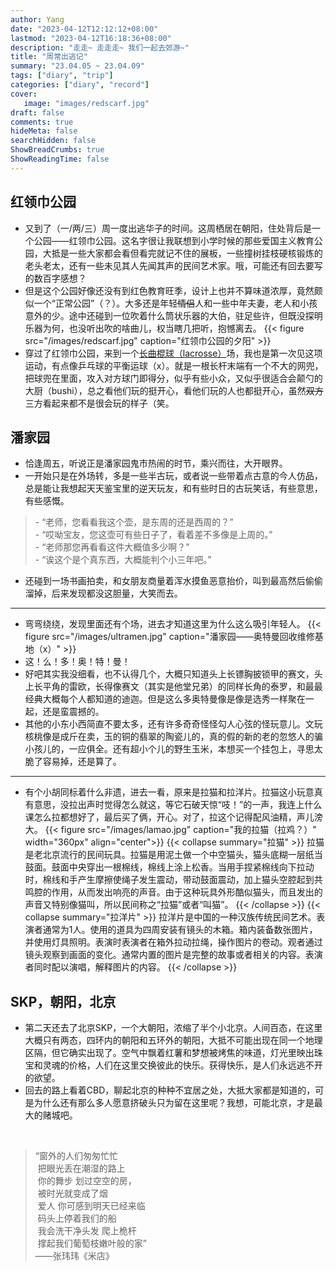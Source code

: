 ```yaml
---
author: Yang
date: "2023-04-12T12:12:12+08:00"
lastmod: "2023-04-12T16:18:36+08:00"
description: "走走~ 走走走~ 我们一起去郊游~"
title: "周常出逃记"
summary: "23.04.05 ~ 23.04.09"
tags: ["diary", "trip"]
categories: ["diary", "record"]
cover: 
   image: "images/redscarf.jpg"
draft: false
comments: true
hideMeta: false
searchHidden: false
ShowBreadCrumbs: true
ShowReadingTime: false
---
```


## 红领巾公园

- 又到了（一/两/三）周一度出逃华子的时间。这周栖居在朝阳，住处背后是一个公园——红领巾公园。这名字很让我联想到小学时候的那些爱国主义教育公园，大抵是一些大家都会看但看完就记不住的展板，一些撞树挂枝硬核锻炼的老头老太，还有一些未见其人先闻其声的民间艺术家。哦，可能还有回去要写的数百字感想？
- 但是这个公园好像还没有到红色教育旺季，设计上也并不算味道浓厚，竟然颇似一个“正常公园”（？）。大多还是年轻<del>情侣</del>人和一些中年夫妻，老人和小孩意外的少。途中还碰到一位吹着什么筒状乐器的大伯，驻足些许，但既没探明乐器为何，也没听出吹的啥曲儿，权当瞎几把听，抱憾离去。
    {{< figure src="/images/redscarf.jpg" caption="红领巾公园的夕阳" >}}
- 穿过了红领巾公园，来到一个[长曲棍球（lacrosse）](https://www.zhihu.com/question/418104095)场，我也是第一次见这项运动，有点像乒乓球的平衡运球（x）。就是一根长杆末端有一个不大的网兜，把球兜在里面，攻入对方球门即得分，似乎有些小众，又似乎很适合会颠勺的大厨（bushi），总之看他们玩的挺开心，看他们玩的人也都挺开心，虽然<del>双方</del>三方看起来都不是很会玩的样子（笑。

## 潘家园

- 恰逢周五，听说正是潘家园鬼市热闹的时节，乘兴而往，大开眼界。
- 一开始只是在外场转，多是一些半古玩，或者说一些带着点古意的今人仿品，总是能让我想起天天鉴宝里的逆天玩友，和有些时日的古玩笑话，有些意思，有些感慨。

>\- “老师，您看看我这个壶，是东周的还是西周的？”  
>\- “哎呦宝友，您这壶可有些日子了，看着差不多像是上周的。”  
>\- “老师那您再看看这件大概值多少啊？”  
>\- “诶这个是个真东西，大概能判个小三年吧。”

- 还碰到一场书画拍卖，和女朋友商量着浑水摸鱼恶意抬价，叫到最高然后偷偷溜掉，后来发现都没这胆量，大笑而去。

---

- 弯弯绕绕，发现里面还有个场，进去才知道这里为什么这么吸引年轻人。
    {{< figure src="/images/ultramen.jpg" caption="潘家园——奥特曼回收维修基地（x）" >}}
- 这！么！多！奥！特！曼！
- 好吧其实我没细看，也不认得几个，大概只知道头上长镖胸披锁甲的赛文，头上长平角的雷欧，长得像赛文（其实是他堂兄弟）的同样长角的泰罗，和最最经典大概每个人都知道的迪迦。但是这么多奥特曼像是像是选秀一样聚在一起，还是蛮震撼的。
- 其他的小东小西简直不要太多，还有许多奇奇怪怪勾人心弦的怪玩意儿。文玩核桃像是成斤在卖，玉的铜的翡翠的陶瓷儿的，真的假的新的老的忽悠人的骗小孩儿的，一应俱全。还有超小个儿的野生玉米，本想买一个挂包上，寻思太脆了容易掉，还是算了。

---

- 有个小胡同标着什么非遗，进去一看，原来是拉猫和拉洋片。拉猫这小玩意真有意思，没拉出声时觉得怎么就这，等它石破天惊“吱！”的一声，我连上什么课怎么拉都想好了，最后买了俩，开心。对了，拉这个记得配风油精，声儿滂大。
    {{< figure src="/images/lamao.jpg" caption="我的拉猫（拉鸡？）" width="360px" align="center">}}
    {{< collapse summary="拉猫" >}}
拉猫是老北京流行的民间玩具。拉猫是用泥土做一个中空猫头，猫头底糊一层纸当鼓面。鼓面中央穿出一根棉线，棉线上涂上松香。当用手捏紧棉线向下拉动时，棉线和手产生摩擦使绳子发生震动，带动鼓面震动，加上猫头空腔起到共鸣腔的作用，从而发出响亮的声音。由于这种玩具外形酷似猫头，而且发出的声音又特别像猫叫，所以民间称之“拉猫”或者“叫猫”。
    {{< /collapse >}}
    {{< collapse summary="拉洋片" >}}
拉洋片是中国的一种汉族传统民间艺术。表演者通常为1人。使用的道具为四周安装有镜头的木箱。箱内装备数张图片，并使用灯具照明。表演时表演者在箱外拉动拉绳，操作图片的卷动。观者通过镜头观察到画面的变化。通常内置的图片是完整的故事或者相关的内容。表演者同时配以演唱，解释图片的内容。
    {{< /collapse >}}

## SKP，朝阳，北京

- 第二天还去了北京SKP，一个大朝阳，浓缩了半个小北京。人间百态，在这里大概只有两态，四环内的朝阳和五环外的朝阳，大抵不可能出现在同一个地理区隔，但它确实出现了。空气中飘着红薯和梦想被烤焦的味道，灯光里映出珠宝和灵魂的价格，人们在这里交换彼此的快乐。获得快乐，是人们永远逃不开的欲望。
- 回去的路上看着CBD，聊起北京的种种不宜居之处，大抵大家都是知道的，可是为什么还有那么多人愿意挤破头只为留在这里呢？我想，可能北京，才是最大的赌城吧。

<br>

> “窗外的人们匆匆忙忙  
> &nbsp;把眼光丢在潮湿的路上  
> &nbsp;你的舞步 划过空空的房，  
> &nbsp;被时光就变成了烟  
> &nbsp;爱人 你可感到明天已经来临  
> &nbsp;码头上停着我们的船  
> &nbsp;我会洗干净头发 爬上桅杆  
> &nbsp;撑起我们葡萄枝嫩叶般的家”  
> ——张玮玮《米店》
